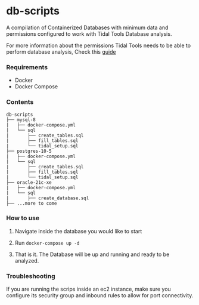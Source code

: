 # db-scripts

A compilation of Containerized Databases with minimum data and permissions configured to work with Tidal Tools Database analysis.

For more information about the permissions Tidal Tools needs to be able to perform database analysis, Check this [guide](https://guides.tidalmg.com/analyze-database.html)


### Requirements

- Docker
- Docker Compose


### Contents

```
db-scripts
├── mysql-8
|   ├── docker-compose.yml
|   └── sql
|       ├── create_tables.sql
|       ├── fill_tables.sql
|       └── tidal_setup.sql
├── postgres-10-5
|   ├── docker-compose.yml
|   └── sql
|       ├── create_tables.sql
|       ├── fill_tables.sql
|       └── tidal_setup.sql
├── oracle-21c-xe
|   ├── docker-compose.yml
|   └── sql
|       ├── create_database.sql
├── ...more to come

```


### How to use

1. Navigate inside the database you would like to start

2. Run `docker-compose up -d` 

3. That is it. The Database will be up and running and ready to be analyzed.

### Troubleshooting
If you are running the scrips inside an ec2 instance, make sure you configure its security group and inbound rules to allow for port connectivity.
